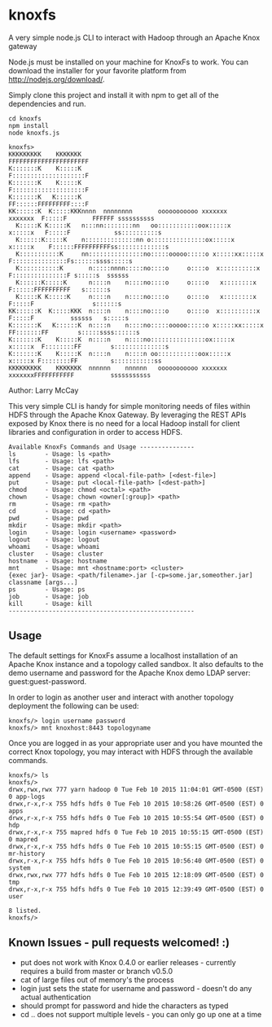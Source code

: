 knoxfs
======

A very simple node.js CLI to interact with Hadoop through an Apache Knox gateway

Node.js must be installed on your machine for KnoxFs to work. You can download the installer for your favorite platform from http://nodejs.org/download/.

Simply clone this project and install it with npm to get all of the dependencies and run.
   
```
cd knoxfs
npm install
node knoxfs.js

knoxfs>
KKKKKKKKK    KKKKKKK                                                     FFFFFFFFFFFFFFFFFFFFFF
K:::::::K    K:::::K                                                     F::::::::::::::::::::F
K:::::::K    K:::::K                                                     F::::::::::::::::::::F
K:::::::K   K::::::K                                                     FF::::::FFFFFFFFF::::F
KK::::::K  K:::::KKKnnnn  nnnnnnnn       ooooooooooo xxxxxxx      xxxxxxx  F:::::F       FFFFFF ssssssssss
  K:::::K K:::::K   n:::nn::::::::nn   oo:::::::::::oox:::::x    x:::::x   F:::::F            ss::::::::::s
  K::::::K:::::K    n::::::::::::::nn o:::::::::::::::ox:::::x  x:::::x    F::::::FFFFFFFFFFss:::::::::::::s
  K:::::::::::K     nn:::::::::::::::no:::::ooooo:::::o x:::::xx:::::x     F:::::::::::::::Fs::::::ssss:::::s
  K:::::::::::K       n:::::nnnn:::::no::::o     o::::o  x::::::::::x      F:::::::::::::::F s:::::s  ssssss
  K::::::K:::::K      n::::n    n::::no::::o     o::::o   x::::::::x       F::::::FFFFFFFFFF   s::::::s
  K:::::K K:::::K     n::::n    n::::no::::o     o::::o   x::::::::x       F:::::F                s::::::s
KK::::::K  K:::::KKK  n::::n    n::::no::::o     o::::o  x::::::::::x      F:::::F          ssssss   s:::::s
K:::::::K   K::::::K  n::::n    n::::no:::::ooooo:::::o x:::::xx:::::x   FF:::::::FF        s:::::ssss::::::s
K:::::::K    K:::::K  n::::n    n::::no:::::::::::::::ox:::::x  x:::::x  F::::::::FF        s::::::::::::::s
K:::::::K    K:::::K  n::::n    n::::n oo:::::::::::oox:::::x    x:::::x F::::::::FF         s:::::::::::ss
KKKKKKKKK    KKKKKKK  nnnnnn    nnnnnn   ooooooooooo xxxxxxx      xxxxxxxFFFFFFFFFFF          sssssssssss
```

Author: Larry McCay

This very simple CLI is handy for simple monitoring needs of files within HDFS through the Apache Knox Gateway.
By leveraging the REST APIs exposed by Knox there is no need for a local Hadoop install for client libraries and configuration in order to access HDFS.
```
Available KnoxFs Commands and Usage ---------------
ls        - Usage: ls <path>
lfs       - Usage: lfs <path>
cat       - Usage: cat <path>
append    - Usage: append <local-file-path> [<dest-file>]
put       - Usage: put <local-file-path> [<dest-path>]
chmod     - Usage: chmod <octal> <path>
chown     - Usage: chown <owner[:group]> <path>
rm        - Usage: rm <path>
cd        - Usage: cd <path>
pwd       - Usage: pwd
mkdir     - Usage: mkdir <path>
login     - Usage: login <username> <password>
logout    - Usage: logout
whoami    - Usage: whoami
cluster   - Usage: cluster
hostname  - Usage: hostname
mnt       - Usage: mnt <hostname:port> <cluster>
{exec jar}- Usage: <path/filename>.jar [-cp=some.jar,someother.jar] classname [args...]
ps        - Usage: ps
job       - Usage: job
kill      - Usage: kill
---------------------------------------------------
```

## Usage
The default settings for KnoxFs assume a localhost installation of an Apache Knox instance and a topology called sandbox.
It also defaults to the demo username and password for the Apache Knox demo LDAP server: guest:guest-password.

In order to login as another user and interact with another topology deployment the following can be used:

```
knoxfs/> login username password
knoxfs/> mnt knoxhost:8443 topologyname
```

Once you are logged in as your appropriate user and you have mounted the correct Knox topology, you may interact with HDFS
through the available commands.

```
knoxfs/> ls
knoxfs/>
drwx,rwx,rwx 777 yarn hadoop 0 Tue Feb 10 2015 11:04:01 GMT-0500 (EST) 0 app-logs
drwx,r-x,r-x 755 hdfs hdfs 0 Tue Feb 10 2015 10:58:26 GMT-0500 (EST) 0 apps
drwx,r-x,r-x 755 hdfs hdfs 0 Tue Feb 10 2015 10:55:54 GMT-0500 (EST) 0 hdp
drwx,r-x,r-x 755 mapred hdfs 0 Tue Feb 10 2015 10:55:15 GMT-0500 (EST) 0 mapred
drwx,r-x,r-x 755 hdfs hdfs 0 Tue Feb 10 2015 10:55:15 GMT-0500 (EST) 0 mr-history
drwx,r-x,r-x 755 hdfs hdfs 0 Tue Feb 10 2015 10:56:40 GMT-0500 (EST) 0 system
drwx,rwx,rwx 777 hdfs hdfs 0 Tue Feb 10 2015 12:18:09 GMT-0500 (EST) 0 tmp
drwx,r-x,r-x 755 hdfs hdfs 0 Tue Feb 10 2015 12:39:49 GMT-0500 (EST) 0 user

8 listed.
knoxfs/>
```

## Known Issues - pull requests welcomed! :)
* put does not work with Knox 0.4.0 or earlier releases - currently requires a build from master or branch v0.5.0
* cat of large files out of memory's the process
* login just sets the state for username and password - doesn't do any actual authentication
* should prompt for password and hide the characters as typed
* cd .. does not support multiple levels - you can only go up one at a time
